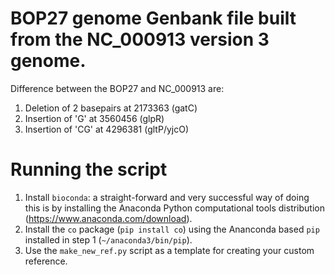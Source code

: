 # BOP27 genome Genbank file built from the NC_000913 version 3 genome.
Difference between the BOP27 and NC_000913 are:  
1. Deletion of 2 basepairs at 2173363 (gatC) 
2. Insertion of 'G' at 3560456 (glpR)  
3. Insertion of 'CG' at 4296381 (gltP/yjcO)

# Running the script
1. Install `bioconda`: a straight-forward and very successful way of doing this is by installing the Anaconda Python computational tools distribution (https://www.anaconda.com/download).
2. Install the `co` package (`pip install co`) using the Ananconda based `pip` installed in step 1 (`~/anaconda3/bin/pip`).
3. Use the `make_new_ref.py` script as a template for creating your custom reference.
